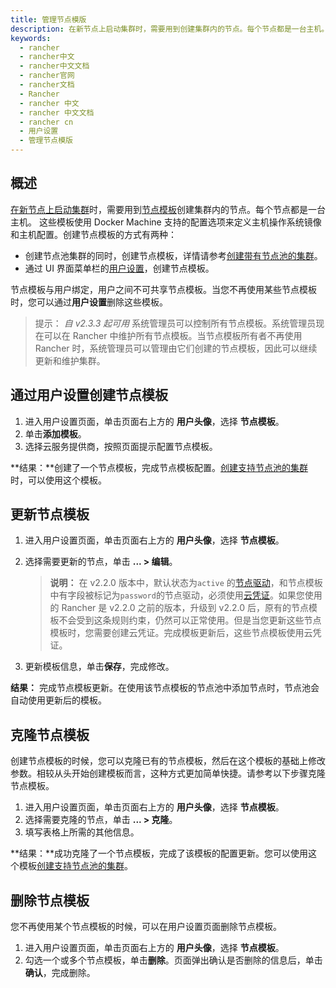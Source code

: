 ```yaml
---
title: 管理节点模版
description: 在新节点上启动集群时，需要用到创建集群内的节点。每个节点都是一台主机。这些模板使用 Docker Machine 支持的配置选项来定义主机操作系统镜像和主机配置。创建节点模板的方式有两种：创建节点池集群的同时，创建节点模板；或通过 UI 界面菜单栏的用户设置，创建节点模板。
keywords:
  - rancher
  - rancher中文
  - rancher中文文档
  - rancher官网
  - rancher文档
  - Rancher
  - rancher 中文
  - rancher 中文文档
  - rancher cn
  - 用户设置
  - 管理节点模版
---
```


## 概述

[在新节点上启动集群](/docs/rancher2/cluster-provisioning/rke-clusters/node-pools/_index)时，需要用到[节点模板](/docs/rancher2/cluster-provisioning/rke-clusters/node-pools/_index#节点模板)创建集群内的节点。每个节点都是一台主机。
这些模板使用 Docker Machine 支持的配置选项来定义主机操作系统镜像和主机配置。创建节点模板的方式有两种：

- 创建节点池集群的同时，创建节点模板，详情请参考[创建带有节点池的集群](/docs/rancher2/cluster-provisioning/rke-clusters/node-pools/_index)。
- 通过 UI 界面菜单栏的[用户设置](#通过用户设置创建节点模板)，创建节点模板。

节点模板与用户绑定，用户之间不可共享节点模板。当您不再使用某些节点模板时，您可以通过**用户设置**删除这些模板。

> 提示：
> _自 v2.3.3 起可用_
> 系统管理员可以控制所有节点模板。系统管理员现在可以在 Rancher 中维护所有节点模板。当节点模板所有者不再使用 Rancher 时，系统管理员可以管理由它们创建的节点模板，因此可以继续更新和维护集群。

## 通过用户设置创建节点模板

1. 进入用户设置页面，单击页面右上方的 **用户头像**，选择 **节点模板**。
1. 单击**添加模板**。
1. 选择云服务提供商，按照页面提示配置节点模板。

**结果：**创建了一个节点模板，完成节点模板配置。[创建支持节点池的集群](/docs/rancher2/cluster-provisioning/rke-clusters/node-pools/_index)时，可以使用这个模板。

## 更新节点模板

1. 进入用户设置页面，单击页面右上方的 **用户头像**，选择 **节点模板**。
1. 选择需要更新的节点，单击 **... > 编辑**。

   > **说明：** 在 v2.2.0 版本中，默认状态为`active` 的[节点驱动](/docs/rancher2/admin-settings/drivers/node-drivers/_index)，和节点模板中有字段被标记为`password`的节点驱动，必须使用[云凭证](/docs/rancher2/cluster-provisioning/rke-clusters/node-pools/_index#cloud-credentials)。如果您使用的 Rancher 是 v2.2.0 之前的版本，升级到 v2.2.0 后，原有的节点模板不会受到这条规则约束，仍然可以正常使用。但是当您更新这些节点模板时，您需要创建云凭证。完成模板更新后，这些节点模板使用云凭证。

1. 更新模板信息，单击**保存**，完成修改。

**结果：** 完成节点模板更新。在使用该节点模板的节点池中添加节点时，节点池会自动使用更新后的模板。

## 克隆节点模板

创建节点模板的时候，您可以克隆已有的节点模板，然后在这个模板的基础上修改参数。相较从头开始创建模板而言，这种方式更加简单快捷。请参考以下步骤克隆节点模板。

1. 进入用户设置页面，单击页面右上方的 **用户头像**，选择 **节点模板**。
1. 选择需要克隆的节点，单击 **... > 克隆**。
1. 填写表格上所需的其他信息。

**结果：**成功克隆了一个节点模板，完成了该模板的配置更新。您可以使用这个模板[创建支持节点池的集群](/docs/rancher2/cluster-provisioning/rke-clusters/node-pools/_index)。

## 删除节点模板

您不再使用某个节点模板的时候，可以在用户设置页面删除节点模板。

1. 进入用户设置页面，单击页面右上方的 **用户头像**，选择 **节点模板**。
1. 勾选一个或多个节点模板，单击**删除**。页面弹出确认是否删除的信息后，单击**确认**，完成删除。
